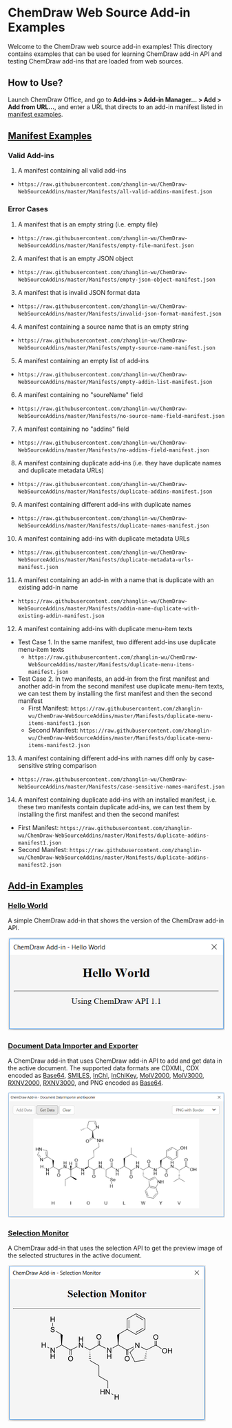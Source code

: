 # ChemDraw Web Source Add-in Examples

Welcome to the ChemDraw web source add-in examples! This directory contains examples that can be used for learning ChemDraw add-in API and testing ChemDraw add-ins that are loaded from web sources.

## How to Use?

Launch ChemDraw Office, and go to **Add-ins > Add-in Manager... > Add > Add from URL...**, and enter a URL that directs to an add-in manifest listed in [manifest examples](https://github.com/zhanglin-wu/ChemDraw-WebSourceAddins/tree/master/Manifests).

## [Manifest Examples](https://github.com/zhanglin-wu/ChemDraw-WebSourceAddins/tree/master/Manifests)

### Valid Add-ins
1. A manifest containing all valid add-ins
  - `https://raw.githubusercontent.com/zhanglin-wu/ChemDraw-WebSourceAddins/master/Manifests/all-valid-addins-manifest.json`

### Error Cases

1. A manifest that is an empty string (i.e. empty file)
  - `https://raw.githubusercontent.com/zhanglin-wu/ChemDraw-WebSourceAddins/master/Manifests/empty-file-manifest.json`
2. A manifest that is an empty JSON object
  - `https://raw.githubusercontent.com/zhanglin-wu/ChemDraw-WebSourceAddins/master/Manifests/empty-json-object-manifest.json`
3. A manifest that is invalid JSON format data
  - `https://raw.githubusercontent.com/zhanglin-wu/ChemDraw-WebSourceAddins/master/Manifests/invalid-json-format-manifest.json`
4. A manifest containing a source name that is an empty string
  - `https://raw.githubusercontent.com/zhanglin-wu/ChemDraw-WebSourceAddins/master/Manifests/empty-source-name-manifest.json`
5. A manifest containing an empty list of add-ins
  - `https://raw.githubusercontent.com/zhanglin-wu/ChemDraw-WebSourceAddins/master/Manifests/empty-addin-list-manifest.json`
6. A manifest containing no "soureName" field
  - `https://raw.githubusercontent.com/zhanglin-wu/ChemDraw-WebSourceAddins/master/Manifests/no-source-name-field-manifest.json`
7. A manifest containing no "addins" field
  - `https://raw.githubusercontent.com/zhanglin-wu/ChemDraw-WebSourceAddins/master/Manifests/no-addins-field-manifest.json`
8. A manifest containing duplicate add-ins (i.e. they have duplicate names and duplicate metadata URLs)
  - `https://raw.githubusercontent.com/zhanglin-wu/ChemDraw-WebSourceAddins/master/Manifests/duplicate-addins-manifest.json`
9. A manifest containing different add-ins with duplicate names
  - `https://raw.githubusercontent.com/zhanglin-wu/ChemDraw-WebSourceAddins/master/Manifests/duplicate-names-manifest.json`
10. A manifest containing add-ins with duplicate metadata URLs
  - `https://raw.githubusercontent.com/zhanglin-wu/ChemDraw-WebSourceAddins/master/Manifests/duplicate-metadata-urls-manifest.json`
11. A manifest containing an add-in with a name that is duplicate with an existing add-in name
   - `https://raw.githubusercontent.com/zhanglin-wu/ChemDraw-WebSourceAddins/master/Manifests/addin-name-duplicate-with-existing-addin-manifest.json`
12. A manifest containing add-ins with duplicate menu-item texts
   - Test Case 1. In the same manifest, two different add-ins use duplicate menu-item texts
     - `https://raw.githubusercontent.com/zhanglin-wu/ChemDraw-WebSourceAddins/master/Manifests/duplicate-menu-items-manifest.json`
   - Test Case 2. In two manifests, an add-in from the first manifest and another add-in from the second manifest use duplicate menu-item texts, we can test them by installing the first manifest and then the second manifest
     - First Manifest: `https://raw.githubusercontent.com/zhanglin-wu/ChemDraw-WebSourceAddins/master/Manifests/duplicate-menu-items-manifest1.json`
     - Second Manifest: `https://raw.githubusercontent.com/zhanglin-wu/ChemDraw-WebSourceAddins/master/Manifests/duplicate-menu-items-manifest2.json`
13. A manifest containing different add-ins with names diff only by case-sensitive string comparison
   - `https://raw.githubusercontent.com/zhanglin-wu/ChemDraw-WebSourceAddins/master/Manifests/case-sensitive-names-manifest.json`
14. A manifest containing duplicate add-ins with an installed manifest, i.e. these two manifests contain duplicate add-ins, we can test them by installing the first manifest and then the second manifest
   - First Manifest: `https://raw.githubusercontent.com/zhanglin-wu/ChemDraw-WebSourceAddins/master/Manifests/duplicate-addins-manifest1.json`
   - Second Manifest: `https://raw.githubusercontent.com/zhanglin-wu/ChemDraw-WebSourceAddins/master/Manifests/duplicate-addins-manifest2.json`


## [Add-in Examples](https://github.com/zhanglin-wu/ChemDraw-WebSourceAddins/tree/master/Add-ins)

### [Hello World](https://zhanglin-wu.github.io/ChemDraw-WebSourceAddins/Add-ins/Hello%20World/main.html)

A simple ChemDraw add-in that shows the version of the ChemDraw add-in API.

![Hello World](./README-Images/hello-world.png)

### [Document Data Importer and Exporter](https://zhanglin-wu.github.io/ChemDraw-WebSourceAddins/Add-ins/Document%20Data%20Importer%20and%20Exporter/main.html)

A ChemDraw add-in that uses ChemDraw add-in API to add and get data in the active document. The supported data formats are CDXML, CDX encoded as [Base64](https://en.wikipedia.org/wiki/Base64), [SMILES](http://www.daylight.com/dayhtml/doc/theory/theory.smiles.html), [InChI](https://iupac.org/who-we-are/divisions/division-details/inchi/), [InChIKey](https://iupac.org/who-we-are/divisions/division-details/inchi/), [MolV2000](http://accelrys.com/products/collaborative-science/biovia-draw/ctfile-no-fee.html), [MolV3000](http://accelrys.com/products/collaborative-science/biovia-draw/ctfile-no-fee.html), [RXNV2000](http://accelrys.com/products/collaborative-science/biovia-draw/ctfile-no-fee.html), [RXNV3000](http://accelrys.com/products/collaborative-science/biovia-draw/ctfile-no-fee.html), and PNG encoded as [Base64](https://en.wikipedia.org/wiki/Base64).

![Document Data Importer and Exporter](./README-Images/document-data-importer-and-exporter.png)

### [Selection Monitor](https://zhanglin-wu.github.io/ChemDraw-WebSourceAddins/Add-ins/Selection%20Monitor/main.html)

A ChemDraw add-in that uses the selection API to get the preview image of the selected structures in the active document.

![Selection Monitor](./README-Images/selection-monitor.png)